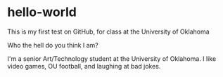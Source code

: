 # hello-world
This is my first test on GitHub, for class at the University of Oklahoma


Who the hell do you think I am?

I'm a senior Art/Technology student at the University of Oklahoma.  I like video games, OU football, and laughing at bad jokes.

